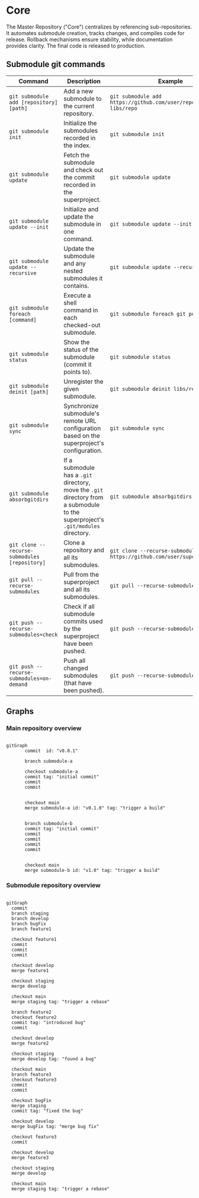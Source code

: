# Core

The Master Repository ("Core") centralizes by referencing sub-repositories. It automates submodule creation, tracks changes, and compiles code for release. Rollback mechanisms ensure stability, while documentation provides clarity. The final code is released to production.

## Submodule git commands

| Command | Description | Example |
|---------|-------------|---------|
| `git submodule add [repository] [path]` | Add a new submodule to the current repository. | `git submodule add https://github.com/user/repo.git libs/repo` |
| `git submodule init` | Initialize the submodules recorded in the index. | `git submodule init` |
| `git submodule update` | Fetch the submodule and check out the commit recorded in the superproject. | `git submodule update` |
| `git submodule update --init` | Initialize and update the submodule in one command. | `git submodule update --init` |
| `git submodule update --recursive` | Update the submodule and any nested submodules it contains. | `git submodule update --recursive` |
| `git submodule foreach [command]` | Execute a shell command in each checked-out submodule. | `git submodule foreach git pull` |
| `git submodule status` | Show the status of the submodule (commit it points to). | `git submodule status` |
| `git submodule deinit [path]` | Unregister the given submodule. | `git submodule deinit libs/repo` |
| `git submodule sync` | Synchronize submodule's remote URL configuration based on the superproject's configuration. | `git submodule sync` |
| `git submodule absorbgitdirs` | If a submodule has a `.git` directory, move the `.git` directory from a submodule to the superproject's `.git/modules` directory. | `git submodule absorbgitdirs` |
| `git clone --recurse-submodules [repository]` | Clone a repository and all its submodules. | `git clone --recurse-submodules https://github.com/user/superproject.git` |
| `git pull --recurse-submodules` | Pull from the superproject and all its submodules. | `git pull --recurse-submodules` |
| `git push --recurse-submodules=check` | Check if all submodule commits used by the superproject have been pushed. | `git push --recurse-submodules=check` |
| `git push --recurse-submodules=on-demand` | Push all changed submodules (that have been pushed). | `git push --recurse-submodules=on-demand` |

## Graphs

### Main repository overview

```mermaid

gitGraph
       commit  id: "v0.0.1"

       branch submodule-a

       checkout submodule-a
       commit tag: "initial commit"
       commit
       commit


       checkout main
       merge submodule-a id: "v0.1.0" tag: "trigger a build"


       branch submodule-b
       commit tag: "initial commit"
       commit
       commit
       commit
       commit


       checkout main
       merge submodule-b id: "v1.0" tag: "trigger a build"

```

### Submodule repository overview

```mermaid

gitGraph
  commit
  branch staging
  branch develop
  branch bugFix
  branch feature1

  checkout feature1
  commit
  commit
  commit

  checkout develop
  merge feature1

  checkout staging
  merge develop

  checkout main
  merge staging tag: "trigger a rebase"

  branch feature2
  checkout feature2
  commit tag: "introduced bug"
  commit

  checkout develop
  merge feature2

  checkout staging
  merge develop tag: "found a bug"

  checkout main
  branch feature3
  checkout feature3
  commit
  commit

  checkout bugFix
  merge staging
  commit tag: "fixed the bug"

  checkout develop
  merge bugFix tag: "merge bug fix"

  checkout feature3
  commit

  checkout develop
  merge feature3

  checkout staging
  merge develop

  checkout main
  merge staging tag: "trigger a rebase"

```
